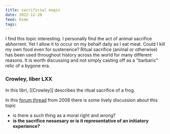 ```yaml
---
title: sacrificial magic
date: 2022-12-20
feed: hide
tags:
---
```


I find this topic interesting. I personally find the act of animal sacrifice abhorrent. Yet I allow it to occur on my behalf daily as I eat meat. Could I kill my own food even for sustenence? 
Ritual sacrifice (animal or otherwise) has been used throughout history across the world for many different reasons. It is worth discussing and not simply casting off as a "barbaric" relic of a bygone era. 

### Crowley, liber LXX
In this libri, [[Crowley]] describes the ritual sacrifice of a frog. 

In this [forum thread](https://www.lashtal.com/forums/magick/torturous-animal-sacrifice/) from 2008 there is some lively discussion about this topic
- is there a such thing as a moral right and wrong?
- **is the sacrifice nessesary or is it representative of an initiatory experience?**